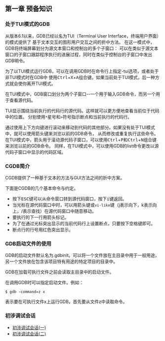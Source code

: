 ## 第一章 预备知识

### 处于TUI模式的GDB

从版本6.1以来，GDB已经以名为TUI（Terminal User Interface，终端用户界面）的模式提供了
基于文本交互的图形用户交互之间的折中方法。
在这一模式中，GDB将终端屏幕划分为源文本窗口和控制台的多个子窗口：
可以在类似于源文本窗口的子窗口跟踪程序执行的进展过程，同时在类似于控制台的子窗口中发出GDB明令。

为了以TUI模式运行GDB，可以在调用GDB时在命令行上指定-tui选项，或者处于非TUI模式时在GDB中
使用<kbd>Ctrl</kbd>+<kbd>X</kbd>+<kbd>A</kbd>组合键。如果当前处于TUI模式，后一种方式就会使你离开TUI模式。

在TUI模式中，GDB窗口划分为两个子窗口--一个用于输入GDB命令，而另一个用于查看源代码。

TUI显示围绕当前执行的代码行的源代码。这样就可以更方便地查看当前位于代码中的位置。
分别使用`*`星号和`>`符号指示断点和当前执行的代码行。

通过使用上下方向键进行滚动来移动到代码的其他部分。如果没有处于TUI模式中，就可以使用箭头键来浏览以前的GDB命令，
从而修改或重复执行这些命令。
在TUI模式中，箭头用于滚动源代码子窗口，可以使用<kbd>Ctrl</kbd>+<kbd>P</kbd>和<kbd>Ctrl</kbd>+<kbd>N</kbd>组合键
来浏览以前的GDB命令。
同样，在TUI模式中，可以使用GDB的list命令更改以源代码子窗口中显示的代码区域。

### CGDB简介

CGDB提供了一种基于文本的方法与GUI方法之间的折中方案。

下面是CGDB的几个基本命令与约定。
- 按下<kbd>ESC</kbd>键可以从命令窗口转到源代码窗口，按下<kbd>i</kbd>键返回。
- 当光标在源代码窗口中时，可以用箭头键或`vi-like`键（j表示向下，k表示向上，/表示查找）在源代码窗口中随意移动。
- 要执行的下一行用箭头标记。
- 为了在通过光标突出显示的当前代码行上设置断点，只要按下空格键即可。
- 断点行的行号用红色突出显示。

### GDB启动文件的使用

GDB的启动文件默认名为.gdbinit。可以将一个文件放在主目录中用于一般用途，
另一个文件放在包含该项目特有用途的特定项目的目录中。

GDB在加载可执行文件之前会读取主目录中的启动文件。

在调用GDB时可以指定启动文件。例如：
```
$ gdb -command=z x
```
表示要在可执行文件x上运行GDB，首先要从文件z中读取命令。


### 初涉调试会话

- [初涉调试会话(一)](recipe-01/README.md)
- [初涉调试会话(二)](recipe-02/README.md)
